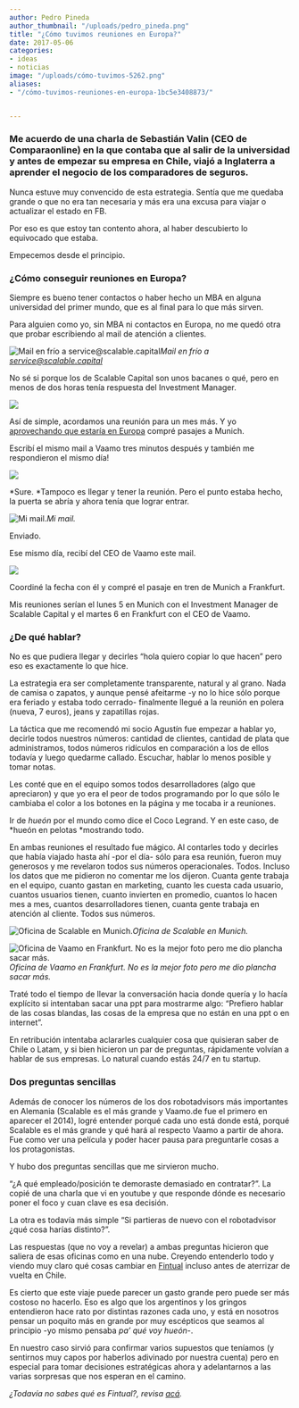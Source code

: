```yaml
---
author: Pedro Pineda
author_thumbnail: "/uploads/pedro_pineda.png"
title: "¿Cómo tuvimos reuniones en Europa?"
date: 2017-05-06
categories:
- ideas
- noticias
image: "/uploads/cómo-tuvimos-5262.png"
aliases:
- "/cómo-tuvimos-reuniones-en-europa-1bc5e3408873/"


---
```


### Me acuerdo de una charla de Sebastián Valin (CEO de Comparaonline) en la que contaba que al salir de la universidad y antes de empezar su empresa en Chile, viajó a Inglaterra a aprender el negocio de los comparadores de seguros.

Nunca estuve muy convencido de esta estrategia. Sentía que me quedaba grande o que no era tan necesaria y más era una excusa para viajar o actualizar el estado en FB.

Por eso es que estoy tan contento ahora, al haber descubierto lo equivocado que estaba.

Empecemos desde el principio.

### ¿Cómo conseguir reuniones en Europa?

Siempre es bueno tener contactos o haber hecho un MBA en alguna universidad del primer mundo, que es al final para lo que más sirven.

Para alguien como yo, sin MBA ni contactos en Europa, no me quedó otra que probar escribiendo al mail de atención a clientes.

![Mail en frío a service@scalable.capital](/uploads/cómo-tuvimos-4768.png)*Mail en frío a service@scalable.capital*

No sé si porque los de Scalable Capital son unos bacanes o qué, pero en menos de dos horas tenía respuesta del Investment Manager.

![](/uploads/cómo-tuvimos-5819.png)

Así de simple, acordamos una reunión para un mes más. Y yo [aprovechando que estaría en Europa](https://blog.fintual.cl/por-qu%C3%A9-salgo-en-una-pantalla-gigante-3f32ee7894d1) compré pasajes a Munich.

Escribí el mismo mail a Vaamo tres minutos después y también me respondieron el mismo día!

![](/uploads/cómo-tuvimos-2249.png)

*Sure. *Tampoco es llegar y tener la reunión. Pero el punto estaba hecho, la puerta se abría y ahora tenía que lograr entrar.

![Mi mail.](/uploads/cómo-tuvimos-7886.png)*Mi mail.*

Enviado.

Ese mismo día, recibí del CEO de Vaamo este mail.

![](/uploads/cómo-tuvimos-6504.png)

Coordiné la fecha con él y compré el pasaje en tren de Munich a Frankfurt.

Mis reuniones serían el lunes 5 en Munich con el Investment Manager de Scalable Capital y el martes 6 en Frankfurt con el CEO de Vaamo.

### ¿De qué hablar?

No es que pudiera llegar y decirles “hola quiero copiar lo que hacen” pero eso es exactamente lo que hice.

La estrategia era ser completamente transparente, natural y al grano. Nada de camisa o zapatos, y aunque pensé afeitarme -y no lo hice sólo porque era feriado y estaba todo cerrado- finalmente llegué a la reunión en polera (nueva, 7 euros), jeans y zapatillas rojas.

La táctica que me recomendó mi socio Agustín fue empezar a hablar yo, decirle todos nuestros números: cantidad de clientes, cantidad de plata que administramos, todos números ridículos en comparación a los de ellos todavía y luego quedarme callado. Escuchar, hablar lo menos posible y tomar notas.

Les conté que en el equipo somos todos desarrolladores (algo que apreciaron) y que yo era el peor de todos programando por lo que sólo le cambiaba el color a los botones en la página y me tocaba ir a reuniones.

Ir de *hueón* por el mundo como dice el Coco Legrand. Y en este caso, de *hueón en pelotas *mostrando todo.

En ambas reuniones el resultado fue mágico. Al contarles todo y decirles que había viajado hasta ahí -por el día- sólo para esa reunión, fueron muy generosos y me revelaron todos sus números operacionales. Todos. Incluso los datos que me pidieron no comentar me los dijeron. Cuanta gente trabaja en el equipo, cuanto gastan en marketing, cuanto les cuesta cada usuario, cuantos usuarios tienen, cuanto invierten en promedio, cuantos lo hacen mes a mes, cuantos desarrolladores tienen, cuanta gente trabaja en atención al cliente. Todos sus números.

![Oficina de Scalable en Munich.](/uploads/cómo-tuvimos-8241.jpeg)*Oficina de Scalable en Munich.*

![Oficina de Vaamo en Frankfurt. No es la mejor foto pero me dio plancha sacar más.](/uploads/cómo-tuvimos-5262.png)*Oficina de Vaamo en Frankfurt. No es la mejor foto pero me dio plancha sacar más.*

Traté todo el tiempo de llevar la conversación hacia donde quería y lo hacía explícito si intentaban sacar una ppt para mostrarme algo: “Prefiero hablar de las cosas blandas, las cosas de la empresa que no están en una ppt o en internet”.

En retribución intentaba aclararles cualquier cosa que quisieran saber de Chile o Latam, y si bien hicieron un par de preguntas, rápidamente volvían a hablar de sus empresas. Lo natural cuando estás 24/7 en tu startup.

### **Dos preguntas sencillas**

Además de conocer los números de los dos robotadvisors más importantes en Alemania (Scalable es el más grande y Vaamo.de fue el primero en aparecer el 2014), logré entender porqué cada uno está donde está, porqué Scalable es el más grande y qué hará al respecto Vaamo a partir de ahora. Fue como ver una película y poder hacer pausa para preguntarle cosas a los protagonistas.

Y hubo dos preguntas sencillas que me sirvieron mucho.

“¿A qué empleado/posición te demoraste demasiado en contratar?”. La copié de una charla que vi en youtube y que responde dónde es necesario poner el foco y cuan clave es esa decisión.

La otra es todavía más simple “Si partieras de nuevo con el robotadvisor ¿qué cosa harías distinto?”.

Las respuestas (que no voy a revelar) a ambas preguntas hicieron que saliera de esas oficinas como en una nube. Creyendo entenderlo todo y viendo muy claro qué cosas cambiar en [Fintual](http://www.fintual.com) incluso antes de aterrizar de vuelta en Chile.

Es cierto que este viaje puede parecer un gasto grande pero puede ser más costoso no hacerlo. Eso es algo que los argentinos y los gringos entendieron hace rato por distintas razones cada uno, y está en nosotros pensar un poquito más en grande por muy escépticos que seamos al principio -yo mismo pensaba *pa’ qué voy hueón*-.

En nuestro caso sirvió para confirmar varios supuestos que teníamos (y sentirnos muy capos por haberlos adivinado por nuestra cuenta) pero en especial para tomar decisiones estratégicas ahora y adelantarnos a las varias sorpresas que nos esperan en el camino.

*¿Todavía no sabes qué es Fintual?, revisa [acá](http://fintual.cl).*
